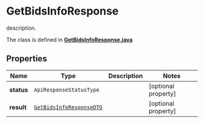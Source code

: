 

# GetBidsInfoResponse

description.

The class is defined in **[GetBidsInfoResponse.java](../../src/main/java/org/openapitools/model/GetBidsInfoResponse.java)**

## Properties

Name | Type | Description | Notes
------------ | ------------- | ------------- | -------------
**status** | `ApiResponseStatusType` |  |  [optional property]
**result** | [`GetBidsInfoResponseDTO`](GetBidsInfoResponseDTO.md) |  |  [optional property]




